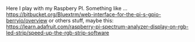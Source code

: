 Here I play with my Raspbery PI. Something like ...
https://bitbucket.org/Bluextrm/web-interface-for-the-pi-s-gpio-berryio/overview
or others stuff, maybe this:
https://learn.adafruit.com/raspberry-pi-spectrum-analyzer-display-on-rgb-led-strip/speed-up-the-rgb-strip-software
